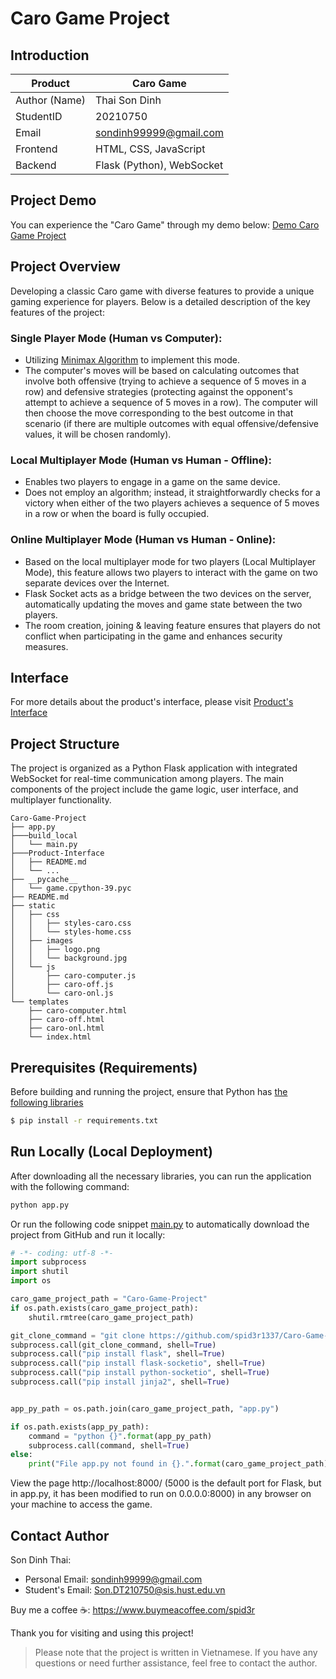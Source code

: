 # Caro Game Project
## Introduction
| Product       | Caro Game                 |
| ------------- | ------------------------- |
| Author (Name) | Thai Son Dinh             |
| StudentID     | 20210750                  |
| Email         | sondinh99999@gmail.com    |
| Frontend      | HTML, CSS, JavaScript     |
| Backend       | Flask (Python), WebSocket |

## Project Demo
You can experience the "Caro Game" through my demo below: [Demo Caro Game Project](https://thai-son-caro-game.glitch.me/)

## Project Overview
Developing a classic Caro game with diverse features to provide a unique gaming experience for players. Below is a detailed description of the key features of the project:


### Single Player Mode (Human vs Computer):
- Utilizing [Minimax Algorithm](https://youtu.be/fTBEjsrZKso?si=RCymjDB1boUf3Eq8) to implement this mode.
- The computer's moves will be based on calculating outcomes that involve both offensive (trying to achieve a sequence of 5 moves in a row) and defensive strategies (protecting against the opponent's attempt to achieve a sequence of 5 moves in a row). The computer will then choose the move corresponding to the best outcome in that scenario (if there are multiple outcomes with equal offensive/defensive values, it will be chosen randomly).

### Local Multiplayer Mode (Human vs Human - Offline):
- Enables two players to engage in a game on the same device.
- Does not employ an algorithm; instead, it straightforwardly checks for a victory when either of the two players achieves a sequence of 5 moves in a row or when the board is fully occupied.

### Online Multiplayer Mode (Human vs Human - Online):
- Based on the local multiplayer mode for two players (Local Multiplayer Mode), this feature allows two players to interact with the game on two separate devices over the Internet.
- Flask Socket acts as a bridge between the two devices on the server, automatically updating the moves and game state between the two players.
- The room creation, joining & leaving feature ensures that players do not conflict when participating in the game and enhances security measures.

## Interface
For more details about the product's interface, please visit [Product's Interface](Product-Interface/README.md)

## Project Structure
The project is organized as a Python Flask application with integrated WebSocket for real-time communication among players. The main components of the project include the game logic, user interface, and multiplayer functionality.

```
Caro-Game-Project
├── app.py
├───build_local
│   └── main.py
├───Product-Interface
│   ├── README.md
│   └── ...
├── __pycache__
│   └── game.cpython-39.pyc
├── README.md
├── static
│   ├── css
│   │   ├── styles-caro.css
│   │   └── styles-home.css
│   ├── images
│   │   ├── logo.png
│   │   └── background.jpg
│   └── js
│       ├── caro-computer.js
│       ├── caro-off.js
│       └── caro-onl.js
└── templates
    ├── caro-computer.html
    ├── caro-off.html
    ├── caro-onl.html
    └── index.html
```

## Prerequisites (Requirements)
Before building and running the project, ensure that Python has [the following libraries](requirements.txt)

```bash
$ pip install -r requirements.txt
```

## Run Locally (Local Deployment)

After downloading all the necessary libraries, you can run the application with the following command:
```bash
python app.py
```


Or run the following code snippet [main.py](build_local/main.py) to automatically download the project from GitHub and run it locally:

```python
# -*- coding: utf-8 -*-
import subprocess
import shutil
import os

caro_game_project_path = "Caro-Game-Project"
if os.path.exists(caro_game_project_path):
    shutil.rmtree(caro_game_project_path)

git_clone_command = "git clone https://github.com/spid3r1337/Caro-Game-Project.git"
subprocess.call(git_clone_command, shell=True)
subprocess.call("pip install flask", shell=True)
subprocess.call("pip install flask-socketio", shell=True)
subprocess.call("pip install python-socketio", shell=True)
subprocess.call("pip install jinja2", shell=True)


app_py_path = os.path.join(caro_game_project_path, "app.py")

if os.path.exists(app_py_path):
    command = "python {}".format(app_py_path)
    subprocess.call(command, shell=True)
else:
    print("File app.py not found in {}.".format(caro_game_project_path))
```

View the page http://localhost:8000/ (5000 is the default port for Flask, but in app.py, it has been modified to run on 0.0.0.0:8000) in any browser on your machine to access the game.

## Contact Author
Son Dinh Thai: 
- Personal Email: sondinh99999@gmail.com
- Student's Email: Son.DT210750@sis.hust.edu.vn 

Buy me a coffee ☕: https://www.buymeacoffee.com/spid3r

Thank you for visiting and using this project!

> Please note that the project is written in Vietnamese. If you have any questions or need further assistance, feel free to contact the author.